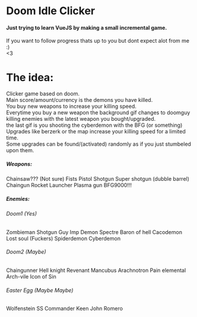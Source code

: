 # Doom Idle Clicker

#### Just trying to learn VueJS by making a small incremental game.
If you want to follow progress thats up to you but dont expect alot from me :) <br>
<3



# The idea:
Clicker game based on doom. <br>
Main score/amount/currency is the demons you have killed.<br>
You buy new weapons to increase your killing speed.<br>
Everytime you buy a new weapon the background gif changes to doomguy killing enemies with the latest weapon you bought/upgraded.<br>
the last gif is you shooting the cyberdemon with the BFG (or something)<br>
Upgrades like berzerk or the map increase your killing speed for a limited time.<br>
Some upgrades can be found/(activated) randomly as if you just stumbeled upon them.<br>

##### Weapons:
Chainsaw??? (Not sure)
Fists
Pistol
Shotgun
Super shotgun (dubble barrel)
Chaingun
Rocket Launcher
Plasma gun
BFG9000!!!


##### Enemies:
###### Doom1 (Yes)
Zombieman
Shotgun Guy
Imp
Demon
Spectre
Baron of hell
Cacodemon
Lost soul (Fuckers)
Spiderdemon
Cyberdemon

###### Doom2 (Maybe)
Chaingunner
Hell knight
Revenant
Mancubus
Arachnotron
Pain elemental
Arch-vile
Icon of Sin

###### Easter Egg (Maybe Maybe)
Wolfenstein SS
Commander Keen
John Romero
